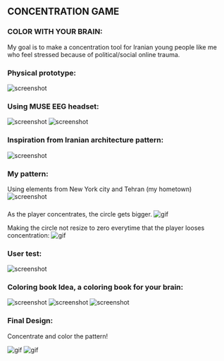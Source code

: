 ## CONCENTRATION GAME
### COLOR WITH YOUR BRAIN:

My goal is to make a concentration tool for Iranian young people like me who feel stressed because of political/social online trauma.

### Physical prototype:

![screenshot](documentation/2.png)

### Using MUSE EEG headset:

![screenshot](documentation/1.png)
![screenshot](documentation/3.png)

### Inspiration from Iranian architecture pattern:

![screenshot](documentation/4.png)

### My pattern:

Using elements from New York city and Tehran (my hometown)
![screenshot](documentation/5.jpg)

### 
As the player concentrates, the circle gets bigger.
![gif](documentation/circle1.gif)

Making the circle not resize to zero everytime that the player looses concentration:
![gif](documentation/circle2.gif)

### User test:

![screenshot](documentation/5.1.png)

### Coloring book Idea, a coloring book for your brain:

![screenshot](documentation/6.jpg)
![screenshot](documentation/7.jpg)
![screenshot](documentation/8.jpg)

### Final Design:

Concentrate and color the pattern!

![gif](final.gif)
![gif](documentation/final2.gif)




